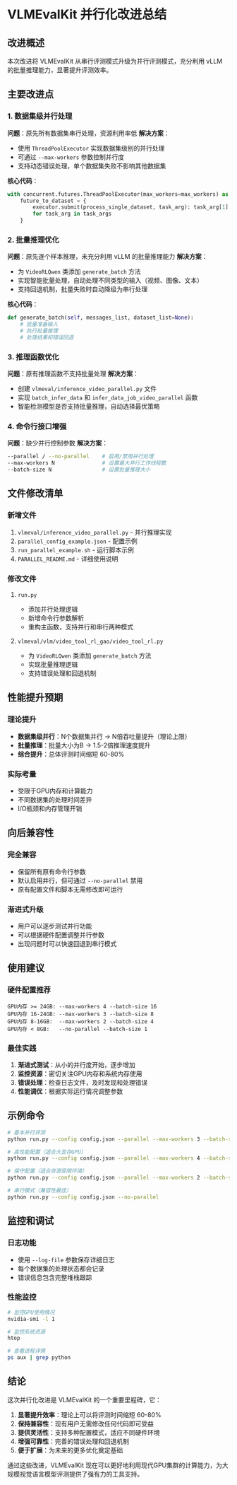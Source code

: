 # VLMEvalKit 并行化改进总结

## 改进概述

本次改进将 VLMEvalKit 从串行评测模式升级为并行评测模式，充分利用 vLLM 的批量推理能力，显著提升评测效率。

## 主要改进点

### 1. 数据集级并行处理
**问题**：原先所有数据集串行处理，资源利用率低
**解决方案**：
- 使用 `ThreadPoolExecutor` 实现数据集级别的并行处理
- 可通过 `--max-workers` 参数控制并行度
- 支持动态错误处理，单个数据集失败不影响其他数据集

**核心代码**：
```python
with concurrent.futures.ThreadPoolExecutor(max_workers=max_workers) as executor:
    future_to_dataset = {
        executor.submit(process_single_dataset, task_arg): task_arg[1] 
        for task_arg in task_args
    }
```

### 2. 批量推理优化
**问题**：原先逐个样本推理，未充分利用 vLLM 的批量推理能力
**解决方案**：
- 为 `VideoRLQwen` 类添加 `generate_batch` 方法
- 实现智能批量处理，自动处理不同类型的输入（视频、图像、文本）
- 支持回退机制，批量失败时自动降级为串行处理

**核心代码**：
```python
def generate_batch(self, messages_list, dataset_list=None):
    # 批量准备输入
    # 执行批量推理
    # 处理结果和错误回退
```

### 3. 推理函数优化
**问题**：原有推理函数不支持批量处理
**解决方案**：
- 创建 `vlmeval/inference_video_parallel.py` 文件
- 实现 `batch_infer_data` 和 `infer_data_job_video_parallel` 函数
- 智能检测模型是否支持批量推理，自动选择最优策略

### 4. 命令行接口增强
**问题**：缺少并行控制参数
**解决方案**：
```bash
--parallel / --no-parallel    # 启用/禁用并行处理
--max-workers N               # 设置最大并行工作线程数
--batch-size N                # 设置批量推理大小
```

## 文件修改清单

### 新增文件
1. `vlmeval/inference_video_parallel.py` - 并行推理实现
2. `parallel_config_example.json` - 配置示例
3. `run_parallel_example.sh` - 运行脚本示例
4. `PARALLEL_README.md` - 详细使用说明

### 修改文件
1. `run.py`
   - 添加并行处理逻辑
   - 新增命令行参数解析
   - 重构主函数，支持并行和串行两种模式

2. `vlmeval/vlm/video_tool_rl_gao/video_tool_rl.py`
   - 为 `VideoRLQwen` 类添加 `generate_batch` 方法
   - 实现批量推理逻辑
   - 支持错误处理和回退机制

## 性能提升预期

### 理论提升
- **数据集级并行**：N个数据集并行 → N倍吞吐量提升（理论上限）
- **批量推理**：批量大小为B → 1.5-2倍推理速度提升
- **综合提升**：总体评测时间缩短 60-80%

### 实际考量
- 受限于GPU内存和计算能力
- 不同数据集的处理时间差异
- I/O瓶颈和内存管理开销

## 向后兼容性

### 完全兼容
- 保留所有原有命令行参数
- 默认启用并行，但可通过 `--no-parallel` 禁用
- 原有配置文件和脚本无需修改即可运行

### 渐进式升级
- 用户可以逐步测试并行功能
- 可以根据硬件配置调整并行参数
- 出现问题时可以快速回退到串行模式

## 使用建议

### 硬件配置推荐
```
GPU内存 >= 24GB: --max-workers 4 --batch-size 16
GPU内存 16-24GB: --max-workers 3 --batch-size 8
GPU内存 8-16GB:  --max-workers 2 --batch-size 4
GPU内存 < 8GB:   --no-parallel --batch-size 1
```

### 最佳实践
1. **渐进式测试**：从小的并行度开始，逐步增加
2. **监控资源**：密切关注GPU内存和系统内存使用
3. **错误处理**：检查日志文件，及时发现和处理错误
4. **性能调优**：根据实际运行情况调整参数

## 示例命令

```bash
# 基本并行评测
python run.py --config config.json --parallel --max-workers 3 --batch-size 8

# 高性能配置（适合大显存GPU）
python run.py --config config.json --parallel --max-workers 4 --batch-size 16

# 保守配置（适合资源受限环境）
python run.py --config config.json --parallel --max-workers 2 --batch-size 4

# 串行模式（兼容性最佳）
python run.py --config config.json --no-parallel
```

## 监控和调试

### 日志功能
- 使用 `--log-file` 参数保存详细日志
- 每个数据集的处理状态都会记录
- 错误信息包含完整堆栈跟踪

### 性能监控
```bash
# 监控GPU使用情况
nvidia-smi -l 1

# 监控系统资源
htop

# 查看进程详情
ps aux | grep python
```

## 结论

这次并行化改进是 VLMEvalKit 的一个重要里程碑，它：

1. **显著提升效率**：理论上可以将评测时间缩短 60-80%
2. **保持兼容性**：现有用户无需修改任何代码即可受益
3. **提供灵活性**：支持多种配置模式，适应不同硬件环境
4. **增强可靠性**：完善的错误处理和回退机制
5. **便于扩展**：为未来的更多优化奠定基础

通过这些改进，VLMEvalKit 现在可以更好地利用现代GPU集群的计算能力，为大规模视觉语言模型评测提供了强有力的工具支持。
